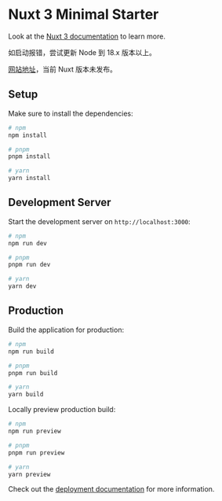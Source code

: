 # Nuxt 3 Minimal Starter

Look at the [Nuxt 3 documentation](https://nuxt.com/docs/getting-started/introduction) to learn more.

如启动报错，尝试更新 Node 到 18.x 版本以上。

[网站地址](https://www.imanzhi.com/)，当前 Nuxt 版本未发布。

## Setup

Make sure to install the dependencies:

```bash
# npm
npm install

# pnpm
pnpm install

# yarn
yarn install
```

## Development Server

Start the development server on `http://localhost:3000`:

```bash
# npm
npm run dev

# pnpm
pnpm run dev

# yarn
yarn dev
```

## Production

Build the application for production:

```bash
# npm
npm run build

# pnpm
pnpm run build

# yarn
yarn build
```

Locally preview production build:

```bash
# npm
npm run preview

# pnpm
pnpm run preview

# yarn
yarn preview
```

Check out the [deployment documentation](https://nuxt.com/docs/getting-started/deployment) for more information.
